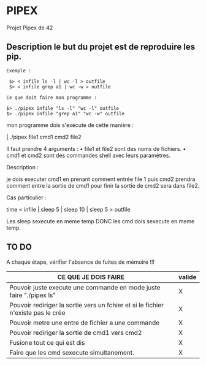 # PIPEX
Projet Pipex de 42

## Description le but du projet est de reproduire les pip.

```
Exemple :

 $> < infile ls -l | wc -l > outfile
 $> < infile grep a1 | wc -w > outfile

Ce que doit faire mon programme :

$> ./pipex infile "ls -l" "wc -l" outfile
$> ./pipex infile "grep a1" "wc -w" outfile
```
mon programme dois s'exécute de cette manière :

|  ./pipex file1 cmd1 cmd2 file2

Il faut prendre 4 arguments :
• file1 et file2 sont des noms de fichiers.
• cmd1 et cmd2 sont des commandes shell avec leurs paramètres.

Description :

je dois executer cmd1 en prenant comment entrée file 1 puis 
cmd2 prendra comment entre la sortie de cmd1 pour finir
la sortie de cmd2 sera dans file2.

Cas particulier :

time < infile | sleep 5 | sleep 10 | sleep 5 > outfile

Les sleep sexecute en meme temp DONC les cmd dois sexecute en meme temp.

## TO DO

A chaque étape, vérifier l'absence de fuites de mémoire !!!

|       CE QUE JE DOIS FAIRE        |  valide      |
| ----------------------------- | ------------ |
|      Pouvoir juste execute une commande en mode juste faire "./pipex ls" | X |
|      Pouvoir rediriger la sortie vers un fchier et si le fichier n'existe pas le crée | X |
|      Pouvoir metre une entre de fichier a une commande | X |
|      Pouvoir rediriger la sortie de cmd1 vers cmd2 | X |
|      Fusione tout ce qui est dis | X |
|      Faire que les cmd sexecute simultanement. | X |
